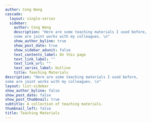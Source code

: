 ```yaml
---
author: Cong Wang
cascade:
  layout: single-series
  sidebar:
    author: Cong Wang
    description: "Here are some teaching materials I used before,
    some are joint works with my colleagues. \n"
    show_author_byline: true
    show_post_date: true
    show_sidebar_adunit: false
    text_contents_label: On this page
    text_link_label: ""
    text_link_url: ""
    text_series_label: Outline
    title: Teaching Materials
description: "Here are some teaching materials I used before,
some are joint works with my colleagues. \n"
layout: list-sidebar
show_author_byline: false
show_post_date: false
show_post_thumbnail: true
subtitle: A collection of teaching materials.
thumbnail_left: false
title: Teaching Materials
---
```

